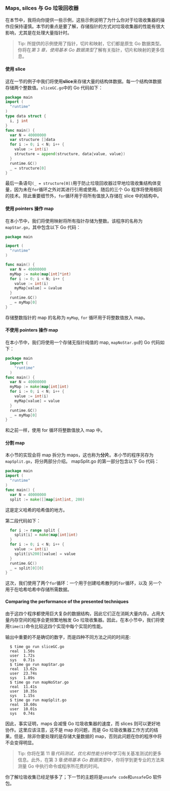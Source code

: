 ### Maps, silces 与 Go 垃圾回收器

在本节中，我将向你提供一些示例，这些示例说明了为什么你对于垃圾收集器的操作应保持谨慎。本节的重点是要了解，存储指针的方式对垃圾收集器的性能有很大影响，尤其是在处理大量指针时。

> Tip: 所提供的示例使用了指针，切片和映射，它们都是原生 Go 数据类型。你将在*第 3 章，使用基本 Go 数据类型*了解有关指针，切片和映射的更多信息。

#### 使用 slice

这在一节的例子中我们将使用**slice**来存储大量的结构体数据。每一个结构体数据存储两个整数值。`sliceGC.go`中的 Go 代码如下：

```Go
package main
import (
  "runtime"
)
type data struct {
  i, j int
}
func main() {
  var N = 40000000
  var structure []data
  for i := 0; i < N; i++ {
    value := int(i)
    structure = append(structure, data{value, value})
  }
  runtime.GC()
  _ = structure[0]
}
```

最后一条语句`(_ = structure[0])`用于防止垃圾回收器过早地垃圾收集结构体变量，因为未在`for`循环之外对其进行引用或使用。随后的三个 Go 程序将使用相同的技术。除此重要细节外，`for`循环用于将所有值放入存储在 slice 中的结构中。

#### 使用 pointers 操作 map

在本小节中，我们将使用映射将所有指针存储为整数。该程序的名称为`mapStar.go`，其中包含以下 Go 代码：

```Go
package main

import (
  "runtime"
)

func main() {
  var N = 40000000
  myMap := make(map[int]*int)
  for i := 0; i < N; i++ {
    value := int(i)
    myMap[value] = &value
  }
  runtime.GC()
  _ = myMap[0]
}
```

存储整数指针的 map 的名称为 `myMap`, `for` 循环用于将整数值放入 map。

#### 不使用 pointers 操作 map

在本小节中，我们将使用一个存储无指针纯值的 map, `mapNoStar.go`的 Go 代码如下：

```Go
package main
  import (
    "runtime"
  )
func main() {
  var N = 40000000
  myMap := make(map[int]int)
  for i := 0; i < N; i++ {
    value := int(i)
    myMap[value] = value
  }
  runtime.GC()
  _ = myMap[0]
}
```

和之前一样，使用 for 循环将整数值放入 map 中。

#### 分割 map

本小节的实现会将 map 拆分为 maps，这也称为**分片**。本小节的程序另存为`mapSplit.go`，将分两部分介绍。 mapSplit.go 的第一部分包含以下 Go 代码：

```Go
package main
import (
  "runtime"
)
func main() {
  var N = 40000000
  split := make([]map[int]int, 200)
```

这是定义哈希的哈希值的地方。

第二段代码如下：

```Go
  for i := range split {
    split[i] = make(map[int]int)
  }
  for i := 0; i < N; i++ {
    value := int(i)
    split[i%200][value] = value
  }
  runtime.GC()
  _ = split[0][0]
}
```

这次，我们使用了两个`for`循环：一个用于创建哈希散列的`for`循环，以及
另一个用于在哈希哈希中存储所需数据。

#### Comparing the performance of the presented techniques

由于这四个程序都使用巨大复杂的数据结构，因此它们正在消耗大量内存。占用大量内存空间的程序会更频繁地触发 Go 垃圾收集器。因此，在本小节中，我们将使用`time(1)`命令比较这四个实现中每个实现的性能。

输出中重要的不是确切的数字，而是四种不同方法之间的时间差:

```shell
  $ time go run sliceGC.go
  real  1.50s
  user  1.72s
  sys   0.71s
  $ time go run mapStar.go
  real  13.62s
  user  23.74s
  sys   1.89s
  $ time go run mapNoStar.go
  real  11.41s
  user  10.35s
  sys   1.15s
  $ time go run mapSplit.go
  real  10.60s
  user  10.01s
  sys   0.74s
```

因此，事实证明，maps 会减慢 Go 垃圾收集器的速度，而 slices 则可以更好地协作。这里应该注意，这不是 map 的问题，而是 Go 垃圾收集器工作方式的结果。但是，除非你要处理的是存储大量数据的 map，否则此问题在你的程序中将不会变得明显。

> Tip: 你将在第 11 章*代码测试，优化和性能分析*中学习有关基准测试的更多信息。此外，在第 3 章*使用基本 Go 数据类型*中，你将学到更专业的方法来测量 Go 中执行命令或程序所花费的时间。

你了解垃圾收集已经足够多了；下一节的主题将是`unsafe code`和`unsafe`Go 软件包。
